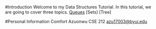 #Introduction
Welcome to my Data Structures Tutorial. In this tutorial, we are going to cover three topics.
[Queues](queues.md)
[Sets]
[Tree]

#Personal Information
Comfort Azuonwu
CSE 212
azu17003@byui.edu